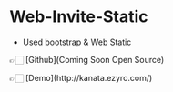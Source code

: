 # Web-Invite-Static

- Used bootstrap & Web Static

👉🏻 [Github](Coming Soon Open Source)
<p>👉🏻 [Demo](http://kanata.ezyro.com/)<p>



